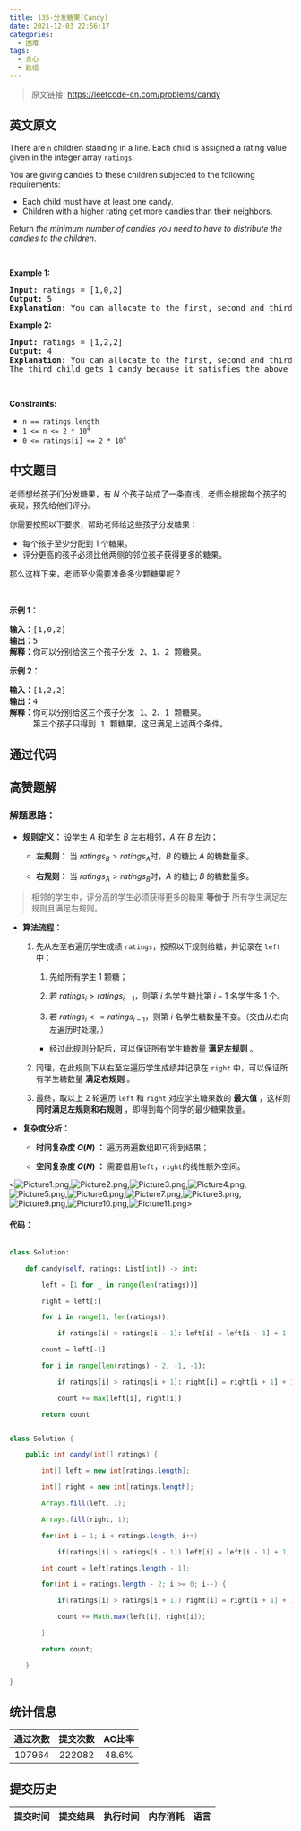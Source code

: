 ```yaml
---
title: 135-分发糖果(Candy)
date: 2021-12-03 22:56:17
categories:
  - 困难
tags:
  - 贪心
  - 数组
---
```


> 原文链接: https://leetcode-cn.com/problems/candy


## 英文原文
<div><p>There are <code>n</code> children standing in a line. Each child is assigned a rating value given in the integer array <code>ratings</code>.</p>

<p>You are giving candies to these children subjected to the following requirements:</p>

<ul>
	<li>Each child must have at least one candy.</li>
	<li>Children with a higher rating get more candies than their neighbors.</li>
</ul>

<p>Return <em>the minimum number of candies you need to have to distribute the candies to the children</em>.</p>

<p>&nbsp;</p>
<p><strong>Example 1:</strong></p>

<pre>
<strong>Input:</strong> ratings = [1,0,2]
<strong>Output:</strong> 5
<strong>Explanation:</strong> You can allocate to the first, second and third child with 2, 1, 2 candies respectively.
</pre>

<p><strong>Example 2:</strong></p>

<pre>
<strong>Input:</strong> ratings = [1,2,2]
<strong>Output:</strong> 4
<strong>Explanation:</strong> You can allocate to the first, second and third child with 1, 2, 1 candies respectively.
The third child gets 1 candy because it satisfies the above two conditions.
</pre>

<p>&nbsp;</p>
<p><strong>Constraints:</strong></p>

<ul>
	<li><code>n == ratings.length</code></li>
	<li><code>1 &lt;= n &lt;= 2 * 10<sup>4</sup></code></li>
	<li><code>0 &lt;= ratings[i] &lt;= 2 * 10<sup>4</sup></code></li>
</ul>
</div>

## 中文题目
<div><p>老师想给孩子们分发糖果，有 <em>N</em> 个孩子站成了一条直线，老师会根据每个孩子的表现，预先给他们评分。</p>

<p>你需要按照以下要求，帮助老师给这些孩子分发糖果：</p>

<ul>
	<li>每个孩子至少分配到 1 个糖果。</li>
	<li>评分更高的孩子必须比他两侧的邻位孩子获得更多的糖果。</li>
</ul>

<p>那么这样下来，老师至少需要准备多少颗糖果呢？</p>

<p> </p>

<p><strong>示例 1：</strong></p>

<pre>
<strong>输入：</strong>[1,0,2]
<strong>输出：</strong>5
<strong>解释：</strong>你可以分别给这三个孩子分发 2、1、2 颗糖果。
</pre>

<p><strong>示例 2：</strong></p>

<pre>
<strong>输入：</strong>[1,2,2]
<strong>输出：</strong>4
<strong>解释：</strong>你可以分别给这三个孩子分发 1、2、1 颗糖果。
     第三个孩子只得到 1 颗糖果，这已满足上述两个条件。</pre>
</div>

## 通过代码
<RecoDemo>
</RecoDemo>


## 高赞题解
### 解题思路：

- **规则定义：** 设学生 $A$ 和学生 $B$ 左右相邻，$A$ 在 $B$ 左边；
  - **左规则：** 当 $ratings_B>ratings_A$时，$B$ 的糖比 $A$ 的糖数量多。
  - **右规则：** 当 $ratings_A>ratings_B$时，$A$ 的糖比 $B$ 的糖数量多。

> 相邻的学生中，评分高的学生必须获得更多的糖果 **等价于** 所有学生满足左规则且满足右规则。

- **算法流程：**

  1. 先从左至右遍历学生成绩 `ratings`，按照以下规则给糖，并记录在 `left` 中：

     1. 先给所有学生 $1$ 颗糖；
     2. 若 $ratings_i>ratings_{i-1}$，则第 $i$ 名学生糖比第 $i - 1$ 名学生多 $1$ 个。
     3. 若 $ratings_i<=ratings_{i-1}$，则第 $i$ 名学生糖数量不变。（交由从右向左遍历时处理。）

     - 经过此规则分配后，可以保证所有学生糖数量 **满足左规则** 。

  2. 同理，在此规则下从右至左遍历学生成绩并记录在 `right` 中，可以保证所有学生糖数量 **满足右规则** 。
  3. 最终，取以上 $2$ 轮遍历 `left` 和 `right` 对应学生糖果数的 **最大值** ，这样则 **同时满足左规则和右规则** ，即得到每个同学的最少糖果数量。

- **复杂度分析：**
  - **时间复杂度 $O(N)$ ：** 遍历两遍数组即可得到结果；
  - **空间复杂度 $O(N)$ ：**  需要借用`left`，`right`的线性额外空间。

<![Picture1.png](../images/candy-0.png),![Picture2.png](../images/candy-1.png),![Picture3.png](../images/candy-2.png),![Picture4.png](../images/candy-3.png),![Picture5.png](../images/candy-4.png),![Picture6.png](../images/candy-5.png),![Picture7.png](../images/candy-6.png),![Picture8.png](../images/candy-7.png),![Picture9.png](../images/candy-8.png),![Picture10.png](../images/candy-9.png),![Picture11.png](../images/candy-10.png)>

#### 代码：

```Python []
class Solution:
    def candy(self, ratings: List[int]) -> int:
        left = [1 for _ in range(len(ratings))]
        right = left[:]
        for i in range(1, len(ratings)):
            if ratings[i] > ratings[i - 1]: left[i] = left[i - 1] + 1
        count = left[-1]
        for i in range(len(ratings) - 2, -1, -1):
            if ratings[i] > ratings[i + 1]: right[i] = right[i + 1] + 1
            count += max(left[i], right[i])
        return count
```

```Java []
class Solution {
    public int candy(int[] ratings) {
        int[] left = new int[ratings.length];
        int[] right = new int[ratings.length];
        Arrays.fill(left, 1);
        Arrays.fill(right, 1);
        for(int i = 1; i < ratings.length; i++)
            if(ratings[i] > ratings[i - 1]) left[i] = left[i - 1] + 1;
        int count = left[ratings.length - 1];
        for(int i = ratings.length - 2; i >= 0; i--) {
            if(ratings[i] > ratings[i + 1]) right[i] = right[i + 1] + 1;
            count += Math.max(left[i], right[i]);
        }
        return count;
    }
}
```

## 统计信息
| 通过次数 | 提交次数 | AC比率 |
| :------: | :------: | :------: |
|    107964    |    222082    |   48.6%   |

## 提交历史
| 提交时间 | 提交结果 | 执行时间 |  内存消耗  | 语言 |
| :------: | :------: | :------: | :--------: | :--------: |
